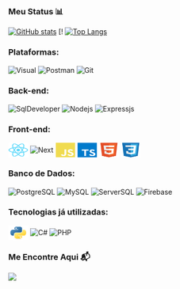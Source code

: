 ### Meu Status 📊

[![GitHub stats](https://github-readme-stats.vercel.app/api?username=csena-dev&show_icons=true&theme=dark&include_all_commits=true&count_private=true)](https://github.com/csena-dev) [!
[![Top Langs](https://github-readme-stats.vercel.app/api/top-langs/?username=csena-dev&layout=compact&langs_count=7&theme=dark&cache_seconds=1800)](https://github.com/csena-dev)


 

### Plataformas:
<div style="display: inline_block">
     <img align="center" alt="Visual" height="30" width="40" src="https://cdn.jsdelivr.net/gh/devicons/devicon@latest/icons/vscode/vscode-original.svg">
     <img align="center" alt="Postman" height="30" width="40" src="https://cdn.jsdelivr.net/gh/devicons/devicon@latest/icons/postman/postman-original.svg">
     <img align="center" alt="Git" height="30" width="40" src="https://cdn.jsdelivr.net/gh/devicons/devicon@latest/icons/git/git-original.svg" />
          
</div>

### Back-end:
<div style="display: inline_block">
     <img align="center" alt="SqlDeveloper" height="30" width="40" src="https://cdn.jsdelivr.net/gh/devicons/devicon@latest/icons/sqldeveloper/sqldeveloper-original.svg" />
     <img align="center" alt="Nodejs" height="30" width="40" src="https://cdn.jsdelivr.net/gh/devicons/devicon@latest/icons/nodejs/nodejs-original.svg" />     
     <img align="center" alt="Expressjs" height="30" width="40" src="https://cdn.jsdelivr.net/gh/devicons/devicon@latest/icons/express/express-original.svg" />   
</div>


### Front-end:
<div style="display: inline_block">
  <img align="center" alt="React" height="30" width="40" src="https://raw.githubusercontent.com/devicons/devicon/master/icons/react/react-original.svg">
  <img align="center" alt="Next" height="30" width="40" src="https://cdn.jsdelivr.net/gh/devicons/devicon@latest/icons/nextjs/nextjs-original.svg" />
  <img align="center" alt="JS" height="30" width="40" src="https://raw.githubusercontent.com/devicons/devicon/master/icons/javascript/javascript-plain.svg">
  <img align="center" alt="TS" height="30" width="40" src="https://raw.githubusercontent.com/devicons/devicon/master/icons/typescript/typescript-plain.svg">
  <img align="center" alt="HTML" height="30" width="40" src="https://raw.githubusercontent.com/devicons/devicon/master/icons/html5/html5-original.svg">
  <img align="center" alt="CSS" height="30" width="40" src="https://raw.githubusercontent.com/devicons/devicon/master/icons/css3/css3-original.svg">
</div>


### Banco de Dados:
<div style="display: inline_block">
  <img align="center" alt="PostgreSQL" height="30" width="40" src="https://cdn.jsdelivr.net/gh/devicons/devicon/icons/postgresql/postgresql-original.svg" />
  <img align="center" alt="MySQL" height="30" width="40" src="https://cdn.jsdelivr.net/gh/devicons/devicon@latest/icons/mysql/mysql-original.svg" />
  <img align="center" alt="ServerSQL" height="30" width="40" src="https://cdn.jsdelivr.net/gh/devicons/devicon@latest/icons/microsoftsqlserver/microsoftsqlserver-original.svg" />  
  <img align="center" alt="Firebase" height="30" width="40" src="https://cdn.jsdelivr.net/gh/devicons/devicon/icons/firebase/firebase-plain.svg" />         
</div>


 ### Tecnologias já utilizadas:
<div style="display: inline_block">
  <img align="center" alt="Python" height="30" width="40" src="https://raw.githubusercontent.com/devicons/devicon/master/icons/python/python-original.svg">  
  <img align="center" alt="C#" height="30" width="40" src="https://cdn.jsdelivr.net/gh/devicons/devicon/icons/csharp/csharp-original.svg" />
  <img align="center" alt="PHP" height="30" width="40"src="https://cdn.jsdelivr.net/gh/devicons/devicon@latest/icons/php/php-original.svg" /> 
</div>

  ### Me Encontre Aqui 📬
<a href="https://www.linkedin.com/in/caio-sena-dev/" target="_blank"><img src="https://img.shields.io/badge/-LinkedIn-%230077B5?style=for-the-badge&logo=linkedin&logoColor=white" target="_blank"></a> 
